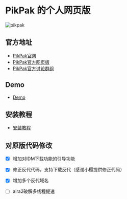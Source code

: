 # PikPak 的个人网页版
![pikpak](https://socialify.git.ci/tjsky/pikpak/image?forks=1&language=1&name=1&owner=1&pattern=Signal&stargazers=1&theme=Light)

## 官方地址

 * [PikPak官网](https://mypikpak.com)
 * [PikPak官方网页版](https://drive.mypikpak.com/)
 * [PikPak官方讨论群组](https://t.me/pikpak_userservice)

## Demo
 * [Demo](https://tjsky.github.io/pikpak/)

## 安装教程
  * [安装教程](https://www.tjsky.net/?p=201)

## 对原版代码修改
- [x] 增加对IDM下载功能的引导功能
- [x] 修正反代代码，支持下载反代（感谢小樱提供修正代码）
- [x] 增加多个反代域名
- [ ] aira2破解多线程提速
 

